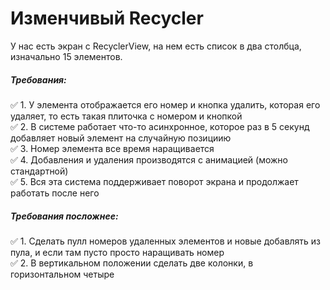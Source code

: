 # Изменчивый Recycler
У нас есть экран с RecyclerView, на нем есть список в два столбца, изначально 15 элементов.

##### Требования:
:white_check_mark: 1. У элемента отображается его номер и кнопка удалить, которая его удаляет, то есть такая плиточка с номером и кнопкой    
:white_check_mark: 2. В системе работает что-то асинхронное, которое раз в 5 секунд добавляет новый элемент на случайную позициию    
:white_check_mark: 3. Номер элемента все время наращивается    
:white_check_mark: 4. Добавления и удаления производятся с анимацией (можно стандартной)    
:white_check_mark: 5. Вся эта система поддерживает поворот экрана и продолжает работать после него    

##### Требования посложнее:
:white_check_mark: 1. Сделать пулл номеров удаленных элементов и новые добавлять из пула, и если там пусто просто наращивать номер    
:white_check_mark: 2. В вертикальном положении сделать две колонки, в горизонтальном четыре    
